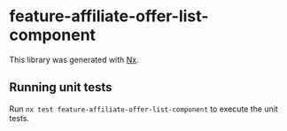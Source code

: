 # feature-affiliate-offer-list-component

This library was generated with [Nx](https://nx.dev).

## Running unit tests

Run `nx test feature-affiliate-offer-list-component` to execute the unit tests.
